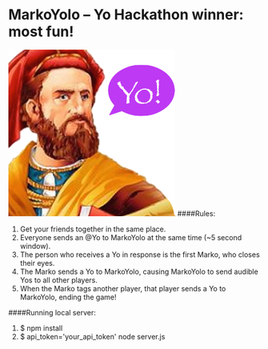 MarkoYolo – Yo Hackathon winner: most fun!
==========
![MarkoYolo logo](client/images/MarkoYolo.png)
####Rules:
1. Get your friends together in the same place.
2. Everyone sends an @Yo to MarkoYolo at the same time (~5 second window).
3. The person who receives a Yo in response is the first Marko, who closes their eyes.
4. The Marko sends a Yo to MarkoYolo, causing MarkoYolo to send audible Yos to all other players.
5. When the Marko tags another player, that player sends a Yo to MarkoYolo, ending the game!

####Running local server:
1. $ npm install
2. $ api_token='your_api_token' node server.js
